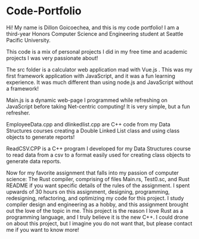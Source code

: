 # Code-Portfolio
Hi! My name is Dillon Goicoechea, and this is my code portfolio!
I am a third-year Honors Computer Science and Engineering student at Seattle Pacific University.

This code is a mix of personal projects I did in my free time and academic projects I was very passionate about!

The src folder is a calculator web application mad with Vue.js . This was my first framework application with JavaScript, and it was a fun learning experience. It was much different than using node.js and JavaScript without a framework!

Main.js is a dynamic web-page I programmed while refreshing on JavaScript before taking Net-centric computing! It is very simple, but a fun refresher.

EmployeeData.cpp and dlinkedlist.cpp are C++ code from my Data Structures courses creating a Double Linked List class and using class objects to generate reports!

ReadCSV.CPP is a C++ program I developed for my Data Structures course to read data from a csv to a format easily used for creating class objects to generate data reports.

Now for my favorite assignment that falls into my passion of computer science: The Rust compiler, comprising of files Main.rs, Test0.sc, and Rust README if you want specific details of the rules of the assignment.
I spent upwards of 30 hours on this assignment, designing, programming, redesigning, refactoring, and optimizing my code for this project. I study compiler design and engineering as a hobby, and this assignment brought out the love of the topic in me. This project is the reason I love Rust as a programming language, and I truly believe it is the new C++. I could drone on about this project, but I imagine you do not want that, but please contact me if you want to know more!
